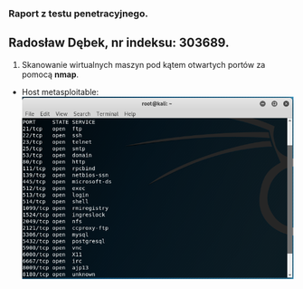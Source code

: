 ### Raport z testu penetracyjnego.
## Radosław Dębek, nr indeksu: 303689.
1. Skanowanie wirtualnych maszyn pod kątem otwartych portów za pomocą **nmap**.
- Host metasploitable:
![](metasploitablenmapscan.PNG)

